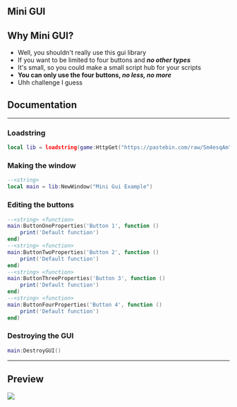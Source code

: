 ## Mini GUI

## **Why Mini GUI?**

- Well, you shouldn't really use this gui library
- If you want to be limited to four buttons and ***no other types***
- It's small, so you could make a small script hub for your scripts
- **You can only use the four buttons, *no less, no more***
- Uhh challenge I guess

## Documentation

---

### Loadstring

```lua
local lib = loadstring(game:HttpGet("https://pastebin.com/raw/Sm4esqAm"), true)()
```

### Making the window

```lua
--<string>
local main = lib:NewWindow("Mini Gui Example")
```

### Editing the buttons

```lua
--<string> <function>
main:ButtonOneProperties('Button 1', function ()
	print('Default function')
end)
--<string> <function>
main:ButtonTwoProperties('Button 2', function ()
	print('Default function')
end)
--<string> <function>
main:ButtonThreeProperties('Button 3', function ()
	print('Default function')
end)
--<string> <function>
main:ButtonFourProperties('Button 4', function ()
	print('Default function')
end)
```

### Destroying the GUI

```lua
main:DestroyGUI()
```

---

## Preview

![](https://cdn.discordapp.com/attachments/972973453005176942/1081409982739787776/image.png)